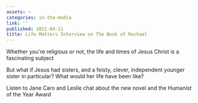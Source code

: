 ```yaml
---
assets: ~
categories: in-the-media
link: ''
published: 2011-04-11
title: Life Matters Interview on The Book of Rachael
---
```

Whether you're religious or not, the life and times of Jesus Christ is a fascinating subject

But what if Jesus had sisters, and a feisty, clever, independent younger sister in particular? What would her life have been like?

Listen to Jane Caro and Leslie chat about the new novel and the Humanist of the Year Award
